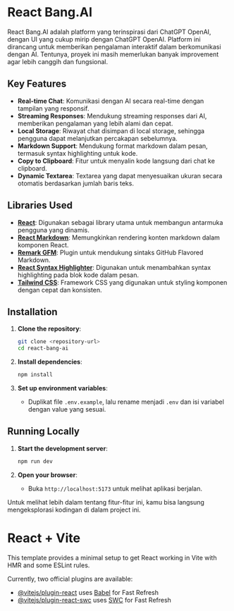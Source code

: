 # React Bang.AI

React Bang.AI adalah platform yang terinspirasi dari ChatGPT OpenAI, dengan UI yang cukup mirip dengan ChatGPT OpenAI. Platform ini dirancang untuk memberikan pengalaman interaktif dalam berkomunikasi dengan AI. Tentunya, proyek ini masih memerlukan banyak improvement agar lebih canggih dan fungsional.

## Key Features

- **Real-time Chat**: Komunikasi dengan AI secara real-time dengan tampilan yang responsif.
- **Streaming Responses**: Mendukung streaming responses dari AI, memberikan pengalaman yang lebih alami dan cepat.
- **Local Storage**: Riwayat chat disimpan di local storage, sehingga pengguna dapat melanjutkan percakapan sebelumnya.
- **Markdown Support**: Mendukung format markdown dalam pesan, termasuk syntax highlighting untuk kode.
- **Copy to Clipboard**: Fitur untuk menyalin kode langsung dari chat ke clipboard.
- **Dynamic Textarea**: Textarea yang dapat menyesuaikan ukuran secara otomatis berdasarkan jumlah baris teks.

## Libraries Used

- **[React](https://reactjs.org/)**: Digunakan sebagai library utama untuk membangun antarmuka pengguna yang dinamis.
- **[React Markdown](https://github.com/remarkjs/react-markdown)**: Memungkinkan rendering konten markdown dalam komponen React.
- **[Remark GFM](https://github.com/remarkjs/remark-gfm)**: Plugin untuk mendukung sintaks GitHub Flavored Markdown.
- **[React Syntax Highlighter](https://github.com/react-syntax-highlighter/react-syntax-highlighter)**: Digunakan untuk menambahkan syntax highlighting pada blok kode dalam pesan.
- **[Tailwind CSS](https://tailwindcss.com/)**: Framework CSS yang digunakan untuk styling komponen dengan cepat dan konsisten.

## Installation

1. **Clone the repository**:

   ```bash
   git clone <repository-url>
   cd react-bang-ai
   ```

2. **Install dependencies**:

   ```bash
   npm install
   ```

3. **Set up environment variables**:
   - Duplikat file `.env.example`, lalu rename menjadi `.env` dan isi variabel dengan value yang sesuai.

## Running Locally

1. **Start the development server**:

   ```bash
   npm run dev
   ```

2. **Open your browser**:
   - Buka `http://localhost:5173` untuk melihat aplikasi berjalan.

Untuk melihat lebih dalam tentang fitur-fitur ini, kamu bisa langsung mengeksplorasi kodingan di dalam project ini.

# React + Vite

This template provides a minimal setup to get React working in Vite with HMR and some ESLint rules.

Currently, two official plugins are available:

- [@vitejs/plugin-react](https://github.com/vitejs/vite-plugin-react/blob/main/packages/plugin-react/README.md) uses [Babel](https://babeljs.io/) for Fast Refresh
- [@vitejs/plugin-react-swc](https://github.com/vitejs/vite-plugin-react-swc) uses [SWC](https://swc.rs/) for Fast Refresh
